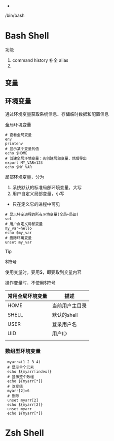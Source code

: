 ##

-

/bin/bash

# Bash Shell

功能

1. command history 补全 alias
2.

## 变量





## 环境变量

通过环境变量获取系统信息、存储临时数据和配置信息

全局环境变量

```shell
# 查看全局变量
env
printenv
# 显示某个变量的值
echo $HOME
# 创建全局环境变量：先创建局部变量，然后导出
export MY_VAR=123
echo $MY_VAR
```

局部环境变量，分为

1. 系统默认的标准局部环境变量，大写
2. 用户自定义局部变量，小写

- 只在定义它的进程中可见

```shell
# 显示特定进程的所有环境变量(全局+局部)
set
# 用户自定义局部变量
my_var=hello
echo $my_var
# 删除环境变量 
unset my_var
```

> [!tip]
>
> $符号
>
> 使用变量时，要用$，即要取到变量内容
>
> 操作变量时，不使用$符号

| 常用全局环境变量 | 描述           |
| ---------------- | -------------- |
| HOME             | 当前用户主目录 |
| SHELL            | 默认的shell    |
| USER             | 登录用户名     |
| UID              | 用户ID         |
|                  |                |

### 数组型环境变量

```shell
 myarr=(1 2 3 4)
 # 显示单个元素
 echo ${myarr[index]}
 # 显示整个数组
 echo ${myarr[*]}
 # 改变值
 myarr[2]=6
 # 删除
 unset myarr[2]
 echo ${myarr[2]}
 unset myarr
 echo ${myarr[*]}
```

# Zsh Shell

